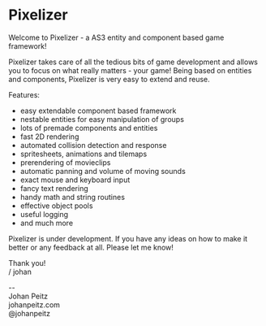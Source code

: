 
# Pixelizer

Welcome to Pixelizer - a AS3 entity and component based game framework!

Pixelizer takes care of all the tedious bits of game development and allows you to focus on what really matters - your game! Being based on entities and components, Pixelizer is very easy to extend and reuse.

Features:

 * easy extendable component based framework
 * nestable entities for easy manipulation of groups
 * lots of premade components and entities
 * fast 2D rendering
 * automated collision detection and response
 * spritesheets, animations and tilemaps
 * prerendering of movieclips
 * automatic panning and volume of moving sounds
 * exact mouse and keyboard input
 * fancy text rendering
 * handy math and string routines
 * effective object pools
 * useful logging
 * and much more
	
	
Pixelizer is under development. If you have any ideas on how to make it better or any feedback at all. Please let me know!

Thank you!<br/>
/ johan


--<br/>
Johan Peitz<br/>
johanpeitz.com<br/>
@johanpeitz<br/>